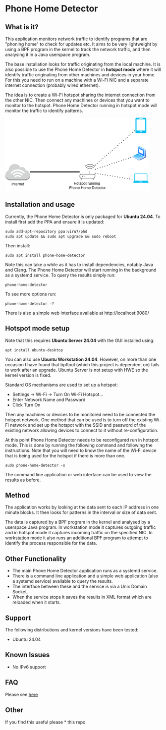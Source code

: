 # Phone Home Detector
## What is it?
This application monitors network traffic to identify programs that are "phoning home" to check for updates etc.
It aims to be very lightweight by using a BPF program in the kernel to track the network traffic, and then analysing it in a Java userspace program.

The base installation looks for traffic originating from the local machine.
It is also possible to use the Phone Home Detector in **hotspot mode** where it will identify traffic originating from other machines and devices in your home.
For this you need to run on a machine with a Wi-Fi NIC and a separate internet connection (probably wired ethernet).

The idea is to create a Wi-Fi hotspot sharing the internet connection from the other NIC.
Then connect any machines or devices that you want to monitor to the hotspot.
Phone Home Detector running in hotspot mode will monitor the traffic to identify patterns.

![Diagram showing how Phone Home Detector is setup](phone-home-detector.png)
## Installation and usage
Currently, the Phone Home Detector is only packaged for **Ubuntu 24.04**.
To install first add the PPA and ensure it is updated:
```
sudo add-apt-repository ppa:viru7/phd
sudo apt update && sudo apt upgrade && sudo reboot
```
Then install: 
```
sudo apt install phone-home-detector
```
Note this can take a while as it has to install dependencies, notably Java and Clang.
The Phone Home Detector will start running in the background as a systemd service.
To query the results simply run:
```
phone-home-detector
```
To see more options run:
```
phone-home-detector -?
```
There is also a simple web interface available at http://localhost:9080/

## Hotspot mode setup
Note that this requires **Ubuntu Server 24.04** with the GUI installed using:
```
apt install ubuntu-desktop
```
You can also use **Ubuntu Workstation 24.04**. 
However, on more than one occasion I have found that bpftool (which this project is dependent on) fails to work after an upgrade. 
Ubuntu Server is not setup with HWE so the kernel version is fixed.

Standard OS mechanisms are used to set up a hotspot:
* Settings -> Wi-Fi -> Turn On Wi-Fi Hotspot...
* Enter Network Name and Password
* Click Turn On

Then any machines or devices to be monitored need to be connected the hotspot network.
One method that can be used is to turn off the existing Wi-Fi network and set up the hotspot with the SSID and password of the existing network allowing devices to connect to it without re-configuration.

At this point Phone Home Detector needs to be reconfigured run in hotspot mode.
This is done by running the following command and following the instructions.
Note that you will need to know the name of the Wi-Fi device that is being used for the hotspot if there is more than one.
```
sudo phone-home-detector -s
```
The command line application or web interface can be used to view the results as before.

## Method
The application works by looking at the data sent to each IP address in one minute blocks.
It then looks for patterns in the interval or size of data sent.

The data is captured by a BPF program in the kernel and analysed by a userspace Java program.
In workstation mode it captures outgoing traffic and in hotspot mode it captures incoming traffic on the specified NIC.
In workstation mode it also runs an additional BPF program to attempt to identify the process responsible for the data. 


## Other Functionality
* The main Phone Home Detector application runs as a systemd service.
* There is a command line application and a simple web application (also a systemd service) available to query the results.
* The interface between these and the service is via a Unix Domain Socket.
* When the service stops it saves the results in XML format which are reloaded when it starts.

## Support
The following distributions and kernel versions have been tested:
* Ubuntu 24.04

## Known Issues
* No IPv6 support

## FAQ
Please see [here](FAQ.md)

## Other
If you find this useful please * this repo